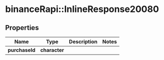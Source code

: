 # binanceRapi::InlineResponse20080


## Properties
Name | Type | Description | Notes
------------ | ------------- | ------------- | -------------
**purchaseId** | **character** |  | 


